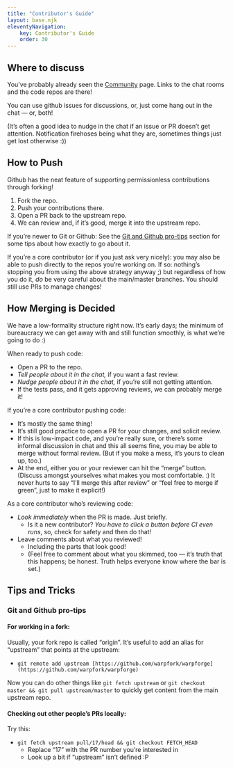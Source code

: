 ```yaml
---
title: "Contributor's Guide"
layout: base.njk
eleventyNavigation: 
    key: Contributor's Guide
    order: 30
---
```

## Where to discuss

You’ve probably already seen the [Community](https://www.notion.so/Community-676332742afa4276be571f7d035d55db) page.  Links to the chat rooms and the code repos are there!

You can use github issues for discussions, or, just come hang out in the chat — or, both!

(It’s often a good idea to nudge in the chat if an issue or PR doesn’t get attention.  Notification firehoses being what they are, sometimes things just get lost otherwise :))

## How to Push

Github has the neat feature of supporting permissionless contributions through forking!

1. Fork the repo.
2. Push your contributions there.
3. Open a PR back to the upstream repo.
4. We can review and, if it’s good, merge it into the upstream repo.

If you’re newer to Git or Github: See the [Git and Github pro-tips](https://www.notion.so/Git-and-Github-pro-tips-c876f2ad73e0491d87e48b7c31a62812) section for some tips about how exactly to go about it.

If you’re a core contributor (or if you just ask very nicely): you may also be able to push directly to the repos you’re working on.  If so: nothing’s stopping you from using the above strategy anyway ;) but regardless of how you do it, *do* be very careful about the main/master branches.  You should still use PRs to manage changes!

## How Merging is Decided

We have a low-formality structure right now.  It’s early days; the minimum of bureaucracy we can get away with and still function smoothly, is what we’re going to do :)

When ready to push code:

- Open a PR to the repo.
- *Tell people about it in the chat,* if you want a fast review.
- *Nudge people about it in the chat,* if you’re still not getting attention.
- If the tests pass, and it gets approving reviews, we can probably merge it!

If you’re a core contributor pushing code:

- It’s mostly the same thing!
- It’s still good practice to open a PR for your changes, and solicit review.
- If this is low-impact code, and you’re really sure, or there’s some informal discussion in chat and this all seems fine, you may be able to merge without formal review.  (But if you make a mess, it’s yours to clean up, too.)
- At the end, either you or your reviewer can hit the “merge” button.  (Discuss amongst yourselves what makes you most comfortable. :)  It never hurts to say “I’ll merge this after review” or “feel free to merge if green”, just to make it explicit!)

As a core contributor who’s reviewing code:

- *Look immediately* when the PR is made.  Just briefly.
    - Is it a new contributor?  *You have to click a button before CI even runs*, so, check for safety and then do that!
- Leave comments about what you reviewed!
    - Including the parts that look good!
    - (Feel free to comment about what you skimmed, too — it’s truth that this happens; be honest.  Truth helps everyone know where the bar is set.)

## Tips and Tricks

### Git and Github pro-tips

#### For working in a fork:

Usually, your fork repo is called “origin”.  It’s useful to add an alias for “upstream” that points at the upstream:

- `git remote add upstream [https://github.com/warpfork/warpforge](https://github.com/warpfork/warpforge)`

Now you can do other things like `git fetch upstream` or `git checkout master && git pull upstream/master` to quickly get content from the main upstream repo.

#### Checking out other people’s PRs locally:

Try this:

- `git fetch upstream pull/17/head && git checkout FETCH_HEAD`
    - Replace “17” with the PR number you’re interested in
    - Look up a bit if “upstream” isn’t defined :P